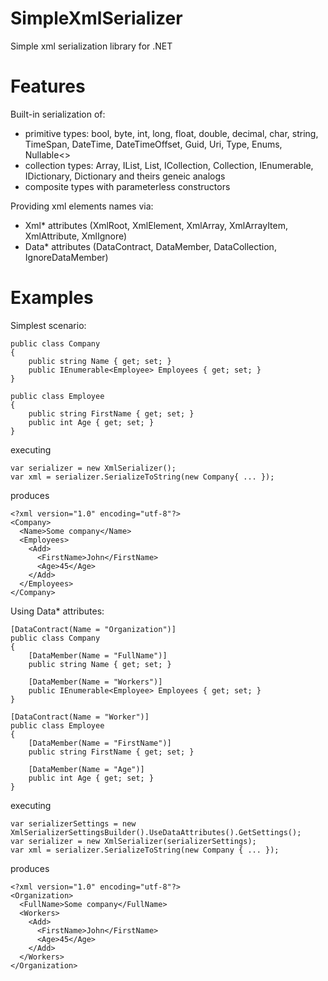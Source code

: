 # SimpleXmlSerializer
Simple xml serialization library for .NET

# Features
Built-in serialization of:
- primitive types: bool, byte, int, long, float, double, decimal, char, string, TimeSpan, DateTime, DateTimeOffset, Guid, Uri, Type, Enums, Nullable<>
- collection types: Array, IList, List, ICollection, Collection, IEnumerable, IDictionary, Dictionary and theirs geneic analogs
- composite types with parameterless constructors

Providing xml elements names via:
- Xml* attributes (XmlRoot, XmlElement, XmlArray, XmlArrayItem, XmlAttribute, XmlIgnore)
- Data* attributes (DataContract, DataMember, DataCollection, IgnoreDataMember)

# Examples
Simplest scenario:
```
public class Company
{
    public string Name { get; set; }
    public IEnumerable<Employee> Employees { get; set; }
}

public class Employee
{
    public string FirstName { get; set; }
    public int Age { get; set; }
}
```
executing
```
var serializer = new XmlSerializer();
var xml = serializer.SerializeToString(new Company{ ... });
```
produces
```
<?xml version="1.0" encoding="utf-8"?>
<Company>
  <Name>Some company</Name>
  <Employees>
    <Add>
      <FirstName>John</FirstName>
      <Age>45</Age>
    </Add>
  </Employees>
</Company>
```
Using Data* attributes:
```
[DataContract(Name = "Organization")]
public class Company
{
    [DataMember(Name = "FullName")]
    public string Name { get; set; }

    [DataMember(Name = "Workers")]
    public IEnumerable<Employee> Employees { get; set; }
}

[DataContract(Name = "Worker")]
public class Employee
{
    [DataMember(Name = "FirstName")]
    public string FirstName { get; set; }

    [DataMember(Name = "Age")]
    public int Age { get; set; }
}
```
executing
```
var serializerSettings = new XmlSerializerSettingsBuilder().UseDataAttributes().GetSettings();
var serializer = new XmlSerializer(serializerSettings);
var xml = serializer.SerializeToString(new Company { ... });
```
produces
```
<?xml version="1.0" encoding="utf-8"?>
<Organization>
  <FullName>Some company</FullName>
  <Workers>
    <Add>
      <FirstName>John</FirstName>
      <Age>45</Age>
    </Add>
  </Workers>
</Organization>
```
